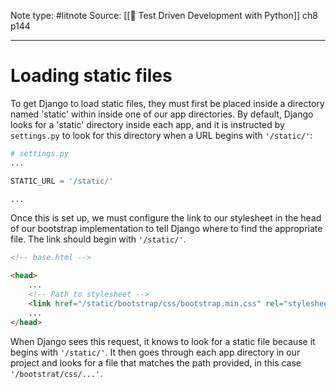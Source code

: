 Note type: #litnote
Source: [[📖 Test Driven Development with Python]] ch8 p144

---
# Loading static files
To get Django to load static files, they must first be placed inside a directory named 'static' within inside one of our app directories. By default, Django looks for a 'static' directory inside each app, and it is instructed by `settings.py` to look for this directory when a URL begins with `'/static/'`:
```python
# settings.py
...

STATIC_URL = '/static/'

...
```

Once this is set up, we must configure the link to our stylesheet in the head of our bootstrap implementation to tell Django where to find the appropriate file. The link should begin with `'/static/'`.
```HTML
<!-- base.html -->

<head>
	...
	<!-- Path to stylesheet -->
	<link href="/static/bootstrap/css/bootstrap.min.css" rel="stylesheet">
	...
</head>
```

When Django sees this request, it knows to look for a static file because it begins with `'/static/'`. It then goes through each app directory in our project and looks for a file that matches the path provided, in this case `'/bootstrat/css/...'`.